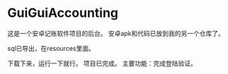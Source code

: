 # GuiGuiAccounting

这是一个安卓记账软件项目的后台。
安卓apk和代码已放到我的另一个仓库了。

sql已导出，在resources里面。

下载下来，运行一下就行。 
项目已完成。
主要功能：完成登陆验证。